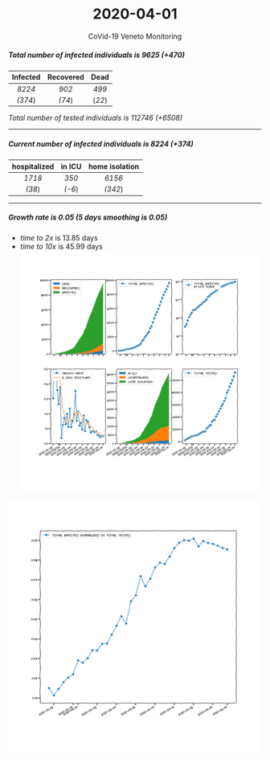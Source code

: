 <div align='center'>

# 2020-04-01
CoVid-19 Veneto Monitoring
</div>

##### Total number of infected individuals is 9625 (+470)
Infected | Recovered | Dead
:---: | :---: | :---:
*8224* | *902* | *499*
*(374*) | *(74*) | (*22*)

*Total number of tested individuals is 112746 (+6508)*
***
##### Current number of infected individuals is 8224 (+374)
hospitalized | in ICU | home isolation
:---: | :---: | :---:
*1718* |*350* |*6156*
*(38*) |*(-6*) |*(342*)
***
##### Growth rate is 0.05 (5 days smoothing is 0.05)
- *time to 2x* is 13.85 days
- *time to 10x* is 45.99 days
![stats][stats]

![infected_normalized][infected_normalized]

[stats]: stats_Veneto.png
[infected_normalized]: infected_normalized_Veneto.png
